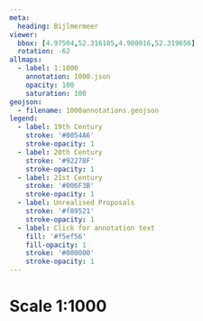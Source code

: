 ```yaml
---
meta:
  heading: Bijlmermeer
viewer:
  bbox: [4.97504,52.316105,4.980016,52.319656]
  rotation: -62
allmaps:
  - label: 1:1000
    annotation: 1000.json
    opacity: 100
    saturation: 100
geojson:
  - filename: 1000annotations.geojson
legend:
  - label: 19th Century
    stroke: '#0054A6'
    stroke-opacity: 1
  - label: 20th Century
    stroke: '#92278F'
    stroke-opacity: 1
  - label: 21st Century
    stroke: '#006F3B'
    stroke-opacity: 1
  - label: Unrealised Proposals
    stroke: '#f89521'
    stroke-opacity: 1
  - label: Click for annotation text
    fill: '#f5ef56'
    fill-opacity: 1
    stroke: '#000000'
    stroke-opacity: 1
---
```

# Scale 1:1000